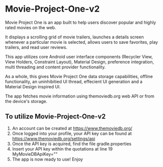 Movie-Project-One-v2
======
Movie Project One is an app built to help users discover popular and highly rated movies on the web. 

It displays a scrolling grid of movie trailers, launches a details screen whenever a particular movie is selected, 
allows users to save favorites, play trailers, and read user reviews. 

This app utilizes core Android user interface components (Recycler View, View Holders, Constraint Layout), 
Material Design, preference integration, multi threading and content provider functionality. 

As a whole, this gives Movie Project One data storage capabilities, offline functionality, an uninhibitied UI thread, 
effecient UI generation and a Material Design inspired UI.

The app fetches movie information using themoviedb.org web API or from the device's storage.

To utilize Movie-Project-One-v2
------
1. An account can be created at https://www.themoviedb.org/
2. Once logged into your profile, your API key can be found at https://www.themoviedb.org/settings/api
3. Once the API key is acquired, find the file gradle.properties
4. Insert your API key within the quotations at line 19 MyMovieDBApiKey=""
5. The app is now ready to use! Enjoy
